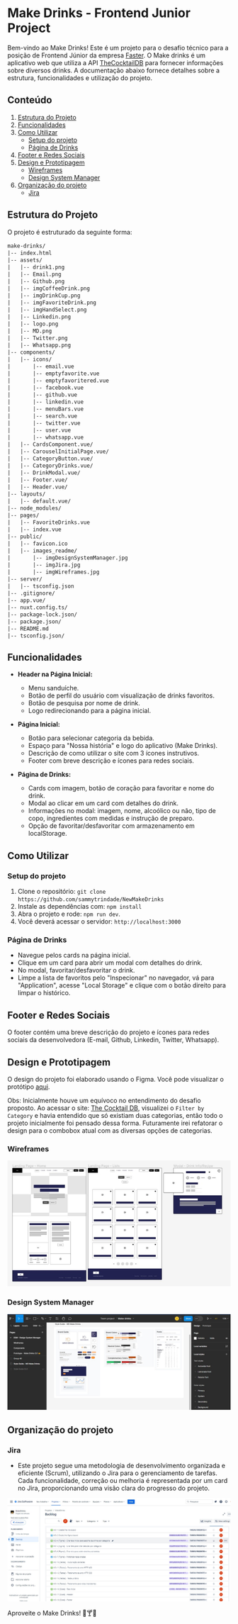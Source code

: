# Make Drinks - Frontend Junior Project

Bem-vindo ao Make Drinks! Este é um projeto para o desafio técnico para a posição de Frontend Júnior da empresa [Faster](https://www.fstr.co/).
O Make drinks é um aplicativo web que utiliza a API [TheCocktailDB](https://www.thecocktaildb.com/) para fornecer informações sobre diversos drinks. A documentação abaixo fornece detalhes sobre a estrutura, funcionalidades e utilização do projeto.

## Conteúdo

1. [Estrutura do Projeto](#estrutura-do-projeto)
2. [Funcionalidades](#funcionalidades)
3. [Como Utilizar](#como-utilizar)
   - [Setup do projeto](#setup-do-projeto)
   - [Página de Drinks](#página-de-drinks)
4. [Footer e Redes Sociais](#footer-e-redes-sociais)
5. [Design e Prototipagem](#design-e-prototipagem)
    - [Wireframes](#wireframes)
    - [Design System Manager](#design-system-manager)
6. [Organização do projeto](#organização-do-projeto)
    - [Jira](#jira)

## Estrutura do Projeto

O projeto é estruturado da seguinte forma:

```
make-drinks/
|-- index.html
|-- assets/
|   |-- drink1.png
|   |-- Email.png
|   |-- Github.png
|   |-- imgCoffeeDrink.png
|   |-- imgDrinkCup.png
|   |-- imgFavoriteDrink.png
|   |-- imgHandSelect.png
|   |-- Linkedin.png
|   |-- logo.png
|   |-- MD.png
|   |-- Twitter.png
|   |-- Whatsapp.png
|-- components/
|   |-- icons/
|       |-- email.vue
|       |-- emptyfavorite.vue
|       |-- emptyfavoritered.vue
|       |-- facebook.vue
|       |-- github.vue
|       |-- linkedin.vue
|       |-- menuBars.vue
|       |-- search.vue
|       |-- twitter.vue
|       |-- user.vue
|       |-- whatsapp.vue
|   |-- CardsComponent.vue/
|   |-- CarouselInitialPage.vue/
|   |-- CategoryButton.vue/
|   |-- CategoryDrinks.vue/
|   |-- DrinkModal.vue/
|   |-- Footer.vue/
|   |-- Header.vue/
|-- layouts/
|   |-- default.vue/
|-- node_modules/
|-- pages/
|   |-- FavoriteDrinks.vue
|   |-- index.vue
|-- public/
|   |-- favicon.ico
|   |-- images_readme/
|       |-- imgDesignSystemManager.jpg
|       |-- imgJira.jpg
|       |-- imgWireframes.jpg
|-- server/
|   |-- tsconfig.json
|-- .gitignore/
|-- app.vue/
|-- nuxt.config.ts/
|-- package-lock.json/
|-- package.json/
|-- README.md
|-- tsconfig.json/
```

## Funcionalidades

- **Header na Página Inicial:**
  - Menu sanduíche.
  - Botão de perfil do usuário com visualização de drinks favoritos.
  - Botão de pesquisa por nome de drink.
  - Logo redirecionando para a página inicial.

- **Página Inicial:**
  - Botão para selecionar categoria da bebida.
  - Espaço para "Nossa história" e logo do aplicativo (Make Drinks).
  - Descrição de como utilizar o site com 3 ícones instrutivos.
  - Footer com breve descrição e ícones para redes sociais.

- **Página de Drinks:**
  - Cards com imagem, botão de coração para favoritar e nome do drink.
  - Modal ao clicar em um card com detalhes do drink.
  - Informações no modal: imagem, nome, alcoólico ou não, tipo de copo, ingredientes com medidas e instrução de preparo.
  - Opção de favoritar/desfavoritar com armazenamento em localStorage.

## Como Utilizar

### Setup do projeto

1. Clone o repositório: `git clone https://github.com/sammytrindade/NewMakeDrinks`
2. Instale as dependências com: `npm install`
3. Abra o projeto e rode: `npm run dev`.
4. Você deverá acessar o servidor: `http://localhost:3000`

### Página de Drinks

- Navegue pelos cards na página inicial.
- Clique em um card para abrir um modal com detalhes do drink.
- No modal, favoritar/desfavoritar o drink.
- Limpe a lista de favoritos pelo "Inspecionar" no navegador, vá para "Application", acesse "Local Storage" e clique com o botão direito para limpar o histórico.

## Footer e Redes Sociais

O footer contém uma breve descrição do projeto e ícones para redes sociais da desenvolvedora (E-mail, Github, Linkedin, Twitter, Whatsapp).

## Design e Prototipagem

O design do projeto foi elaborado usando o Figma. Você pode visualizar o protótipo [aqui](https://www.figma.com/proto/63QdOBwXAqPU31NeqkYZTw/Make-drinks?type=design&node-id=324-17789&t=cKR7EMjwP7ZBjJja-1&scaling=scale-down&page-id=324%3A17736&starting-point-node-id=324%3A17789&mode=design).

Obs: Inicialmente houve um equívoco no entendimento do desafio proposto. Ao acessar o site: [The Cocktail DB](https://www.thecocktaildb.com/api.php), visualizei o `Filter by Category` e havia entendido que só existiam duas categorias, então todo o projeto inicialmente foi pensado dessa forma. 
Futuramente irei refatorar o design para o combobox atual com as diversas opções de categorias.

### Wireframes

![Wireframes do projeto inicial](public/images_readme/imgWireframes.jpg)

### Design System Manager

![Design System](public/images_readme/imgDesignSystemManager.jpg)


## Organização do projeto

### Jira

- Este projeto segue uma metodologia de desenvolvimento organizada e eficiente (Scrum), utilizando o Jira para o gerenciamento de tarefas.
Cada funcionalidade, correção ou melhoria é representada por um card no Jira, proporcionando uma visão clara do progresso do projeto.

![Jira cards](public/images_readme/imgJira.jpeg)


Aproveite o Make Drinks! 🍹🍸🥂
